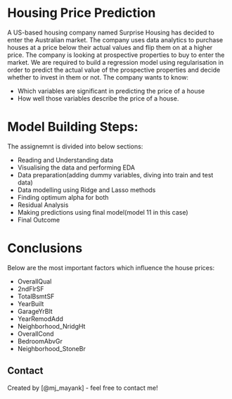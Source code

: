 # Housing Price Prediction
A US-based housing company named Surprise Housing has decided to enter the Australian market. The company uses data analytics to purchase houses at a price below their actual values and flip them on at a higher price. The company is looking at prospective properties to buy to enter the market. We are required to build a regression model using regularisation in order to predict the actual value of the prospective properties and decide whether to invest in them or not.
The company wants to know:
  - Which variables are significant in predicting the price of a house
  - How well those variables describe the price of a house.

<!-- You can include any other section that is pertinent to your problem -->

# Model Building Steps:
The assignemnt is divided into below sections:
  - Reading and Understanding data
  - Visualising the data and performing EDA
  - Data preparation(adding dummy variables, diving into train and test data)
  - Data modelling using Ridge and Lasso methods
  - Finding optimum alpha for both
  - Residual Analysis
  - Making predictions using final model(model 11 in this case)
  - Final Outcome

<!-- You don't have to answer all the questions - just the ones relevant to your project. -->

# Conclusions
Below are the most important factors which influence the house prices:
- OverallQual
- 2ndFlrSF
- TotalBsmtSF
- YearBuilt
- GarageYrBlt
- YearRemodAdd
- Neighborhood_NridgHt
- OverallCond
- BedroomAbvGr
- Neighborhood_StoneBr

<!-- You don't have to answer all the questions - just the ones relevant to your project. -->


<!-- As the libraries versions keep on changing, it is recommended to mention the version of library used in this project -->

## Contact
Created by [@mj_mayank] - feel free to contact me!


<!-- Optional -->
<!-- ## License -->
<!-- This project is open source and available under the [... License](). -->

<!-- You don't have to include all sections - just the one's relevant to your project -->
